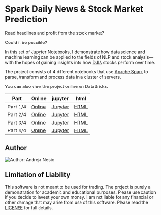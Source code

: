 # Spark Daily News & Stock Market Prediction

Read headlines and profit from the stock market?

Could it be possible?

In this set of Jupyter Notebooks, I demonstrate how data science and machine learning can be applied to the fields of NLP and stock analysis—with the hopes of gaining insights into how [DJIA](https://en.wikipedia.org/wiki/Dow_Jones_Industrial_Average) stocks perform over time.

The project consists of 4 different notebooks that use [Apache Spark](https://spark.apache.org/) to parse, transform and process data in a cluster of servers.

You can also view the project online on DataBricks.

| Part     | Online                                                       | jupyter                                                      | html                                                         |
| -------- | ------------------------------------------------------------ | ------------------------------------------------------------ | ------------------------------------------------------------ |
| Part 1/4 | [Online](https://databricks-prod-cloudfront.cloud.databricks.com/public/4027ec902e239c93eaaa8714f173bcfc/1993205155917960/4235175522479674/6079964132923530/latest.html) | [Jupyter](./Daily-News-And-Stock-Market-Correlation-Prediction-(1-4).ipynb) | [HTML](./Daily-News-And-Stock-Market-Correlation-Prediction-(1-4).html) |
| Part 2/4 | [Online](https://databricks-prod-cloudfront.cloud.databricks.com/public/4027ec902e239c93eaaa8714f173bcfc/1993205155917960/4235175522479872/6079964132923530/latest.html) | [Jupyter](./Daily-News-And-Stock-Market-Correlation-Prediction-(2-4).ipynb) | [HTML](./Daily-News-And-Stock-Market-Correlation-Prediction-(2-4).html) |
| Part 3/4 | [Online](https://databricks-prod-cloudfront.cloud.databricks.com/public/4027ec902e239c93eaaa8714f173bcfc/1993205155917960/4235175522480070/6079964132923530/latest.html) | [Jupyter](./Daily-News-And-Stock-Market-Correlation-Prediction-(3-4).ipynb) | [HTML](./Daily-News-And-Stock-Market-Correlation-Prediction-(3-4).html) |
| Part 4/4 | [Online]()                                                   | [Jupyter](./Daily-News-And-Stock-Market-Correlation-Prediction-(4-4).ipynb) | [HTML](./Daily-News-And-Stock-Market-Correlation-Prediction-(4-4).html) |

## Author

![Author: Andreja Nesic](https://andrejanesic.com/git-signature-sm.png)

## Limitation of Liability

This software is not meant to be used for trading. The project is purely a demonstration for academic and educational purposes. Please use caution if you decide to invest your own money. I am not liable for any financial or other damage that may arise from use of this software. Please read the [LICENSE](./LICENSE) for full details.